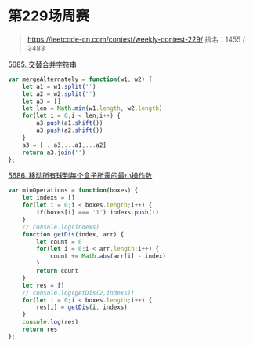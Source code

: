 # 第229场周赛

> https://leetcode-cn.com/contest/weekly-contest-229/
排名：1455 / 3483

[5685. 交替合并字符串](https://leetcode-cn.com/problems/merge-strings-alternately/)
```js
var mergeAlternately = function(w1, w2) {
    let a1 = w1.split('')
    let a2 = w2.split('')
    let a3 = []
    let len = Math.min(w1.length, w2.length)
    for(let i = 0;i < len;i++) {
        a3.push(a1.shift())
        a3.push(a2.shift())
    }
    a3 = [...a3,...a1,...a2]
    return a3.join('')
};
```

[5686. 移动所有球到每个盒子所需的最小操作数](https://leetcode-cn.com/problems/minimum-number-of-operations-to-move-all-balls-to-each-box/)
```js
var minOperations = function(boxes) {
    let indexs = []
    for(let i = 0;i < boxes.length;i++) {
        if(boxes[i] === '1') indexs.push(i)
    }
    // console.log(indexs)
    function getDis(index, arr) {
        let count = 0
        for(let i = 0;i < arr.length;i++) {
            count += Math.abs(arr[i] - index)
        }
        return count
    }
    let res = []
    // console.log(getDis(2,indexs))
    for(let i = 0;i < boxes.length;i++) {
        res[i] = getDis(i, indexs)
    }
    console.log(res)
    return res
};
```
